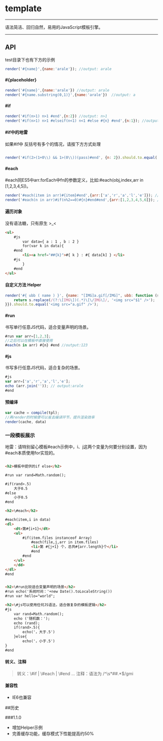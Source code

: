 # template

---

语法简洁、回归自然，易用的JavaScript模板引擎。

---

## API

test目录下也有下方的示例

```javascript
render('#{name}',{name:'arale'}); //output: arale
```

#### #{placeholder}

```javascript
render('#{name}',{name:'arale'}) //output: arale
render('#{name.substring(0,1)}',{name:'arale'})  //output: a
```

#### #if
```javascript
render('#if(n>1) n>1 #end',{n:2}) //output: n>1
render('#if(n>1) n>1 #elseif(n<1) n<1 #else #{n} #end',{n:1}); //output: 1
```

#### #if中的地雷

如果#if中 反括号有多个的情况，请按下方方式处理

```javascript

render('#if(2>(1+0\\) && 1>(0\\))(pass)#end', {n: 2}).should.to.equal('(pass)')

```

#### #each

\#each同ES5中arr.forEach中fn的参数定义，比如:#each(obj,index,arr in [1,2,3,4,5])。

```javascript
render('#each(item in arr)#{item}#end',{arr:['a','r','a','l','e']}); //output: arale
render('#each(n in arr)#if(n%2==0)#{n}#end#end',{arr:[1,2,3,4,5,6]}); //output: 246

```

#### 遍历对象

没有语法糖，只有原生 >_<

```html
<ul>
    #js
        var data={ a : 1 , b : 2 }
        for(var k in data){
    #end
        <li><a href="##{k}">#{ k } : #{ data[k] } </li>
    #js
        }
    #end
</ul>
```

#### 自定义方法 Helper

```javascript
render('#{ ubb ( name ) }', {name: "[IMG]a.gif[/IMG]", ubb: function (s) {
    return s.replace(/(?:\[IMG\])(.*)\[\/IMG\]/, '<img src="$1" />');
}}).should.to.equal('<img src="a.gif" />');
```

#### #run

书写单行任意JS代码，适合变量声明的场景。

```javascript
#run var arr=[1,2,3];
//之后可以在模板中直接使用
#each(n in arr) #{n} #end //output:123
```

#### #js

书写多行任意JS代码，适合复杂的场景。

```javascript
#js
var arr=['a','r','a','l','e'];
echo (arr.join('')); // output:arale
#end
```

#### 预编译
```javascript
var cache = compile(tpl);
//再render的时候便可以省去编译环节，提升渲染效率
render(cache, data)
```

### 一段模板展示

地雷：请特别留心模板#each示例中，i、j这两个变量为何要分别设置，因为#each本质使用for实现的。

```html

<h2>模板中提供的if else</h2>

#run var rand=Math.random();

#if(rand>.5)
    大于0.5
#else
    小于0.5
#end

<h2>\#each</h2>

#each(item,i in data)
<dl>
    <dt>第#{i+1}</dt>
    <ul>
        #if(item.files instanceof Array)
            #each(file,j,arr in item.files)
            <li>第 #{j+1} 个，总共#{arr.length}个</li>
            #end
        #end
    </ul>
    </dd>
</dl>
#end


<h2>\#run比较适合变量声明的场景</h2>
#run echo('系统时间：'+new Date().toLocaleString())
#run var hello="world";

<h2>\#js可以使用任何JS语法，适合做复杂的模板逻辑</h2>
#js
    var rand=Math.random();
    echo ('随机数：');
    echo (rand);
    if(rand>.5){
        echo('，大于.5')
    }else{
        echo('，小于.5')
}
#end

```

#### 转义、注释

>转义：\\#if | \\#each | \\#end ...
>注释：语法为 /^\s*##.*$/gmi

#### 兼容性
* IE6也兼容

##历史

###1.1.0
* 增加Helper示例
* 完善缓存功能，缓存模式下性能提高约50%
